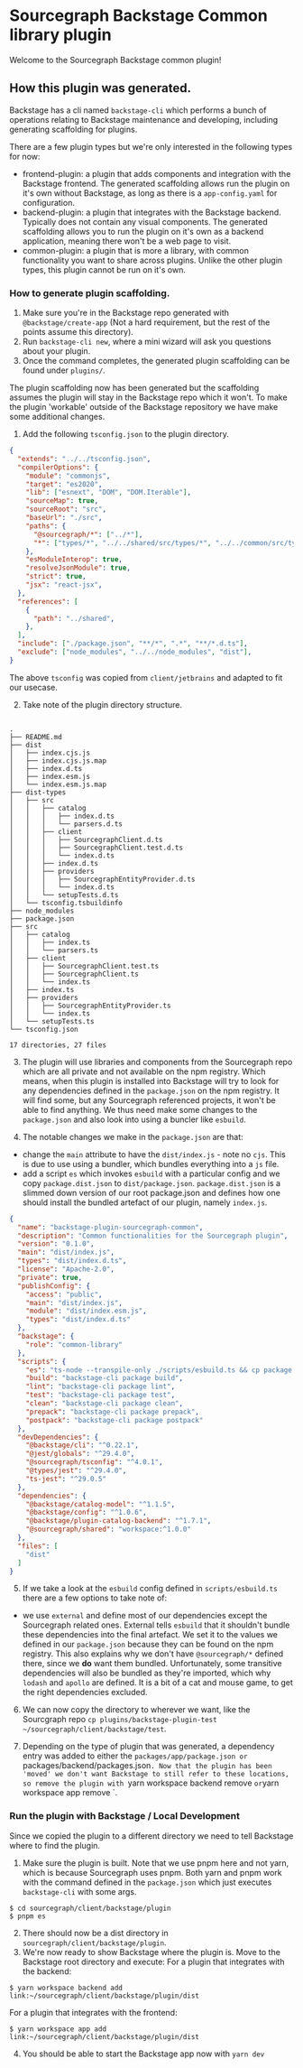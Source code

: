 # Sourcegraph Backstage Common library plugin

Welcome to the Sourcegraph Backstage common plugin!

## How this plugin was generated.

Backstage has a cli named `backstage-cli` which performs a bunch of operations relating to Backstage maintenance and developing, including generating scaffolding for plugins.

There are a few plugin types but we're only interested in the following types for now:

- frontend-plugin: a plugin that adds components and integration with the Backstage frontend. The generated scaffolding allows run the plugin on it's own without Backstage, as long as there is a `app-config.yaml` for configuration.
- backend-plugin: a plugin that integrates with the Backstage backend. Typically does not contain any visual components. The generated scaffolding allows you to run the plugin on it's own as a backend application, meaning there won't be a web page to visit.
- common-plugin: a plugin that is more a library, with common functionality you want to share across plugins. Unlike the other plugin types, this plugin cannot be run on it's own.

### How to generate plugin scaffolding.

1. Make sure you're in the Backstage repo generated with `@backstage/create-app` (Not a hard requirement, but the rest of the points assume this directory).
2. Run `backstage-cli new`, where a mini wizard will ask you questions about your plugin.
3. Once the command completes, the generated plugin scaffolding can be found under `plugins/`.

The plugin scaffolding now has been generated but the scaffolding assumes the plugin will stay in the Backstage repo which it won't. To make the plugin 'workable' outside of the Backstage repository we have make some additional changes.

1. Add the following `tsconfig.json` to the plugin directory.

```json
{
  "extends": "../../tsconfig.json",
  "compilerOptions": {
    "module": "commonjs",
    "target": "es2020",
    "lib": ["esnext", "DOM", "DOM.Iterable"],
    "sourceMap": true,
    "sourceRoot": "src",
    "baseUrl": "./src",
    "paths": {
      "@sourcegraph/*": ["../*"],
      "*": ["types/*", "../../shared/src/types/*", "../../common/src/types/*", "*"],
    },
    "esModuleInterop": true,
    "resolveJsonModule": true,
    "strict": true,
    "jsx": "react-jsx",
  },
  "references": [
    {
      "path": "../shared",
    },
  ],
  "include": ["./package.json", "**/*", ".*", "**/*.d.ts"],
  "exclude": ["node_modules", "../../node_modules", "dist"],
}
```
The above `tsconfig` was copied from `client/jetbrains` and adapted to fit our usecase.

2. Take note of the plugin directory structure.

```console

.
├── README.md
├── dist
│   ├── index.cjs.js
│   ├── index.cjs.js.map
│   ├── index.d.ts
│   ├── index.esm.js
│   └── index.esm.js.map
├── dist-types
│   ├── src
│   │   ├── catalog
│   │   │   ├── index.d.ts
│   │   │   └── parsers.d.ts
│   │   ├── client
│   │   │   ├── SourcegraphClient.d.ts
│   │   │   ├── SourcegraphClient.test.d.ts
│   │   │   └── index.d.ts
│   │   ├── index.d.ts
│   │   ├── providers
│   │   │   ├── SourcegraphEntityProvider.d.ts
│   │   │   └── index.d.ts
│   │   └── setupTests.d.ts
│   └── tsconfig.tsbuildinfo
├── node_modules
├── package.json
├── src
│   ├── catalog
│   │   ├── index.ts
│   │   └── parsers.ts
│   ├── client
│   │   ├── SourcegraphClient.test.ts
│   │   ├── SourcegraphClient.ts
│   │   └── index.ts
│   ├── index.ts
│   ├── providers
│   │   ├── SourcegraphEntityProvider.ts
│   │   └── index.ts
│   └── setupTests.ts
└── tsconfig.json

17 directories, 27 files
```

3. The plugin will use libraries and components from the Sourcegraph repo which are all private and not available on the npm registry. Which means, when this plugin is installed into Backstage will try to look for any dependencies defined in the `package.json` on the npm registry. It will find some, but any Sourcegraph referenced projects, it won't be able to find anything. We thus need make some changes to the `package.json` and also look into using a buncler like `esbuild`.

4. The notable changes we make in the `package.json` are that:
* change the `main` attribute to have the `dist/index.js` - note no `cjs`. This is due to use using a bundler, which bundles everything into a `js` file.
* add a script `es` which invokes `esbuild` with a particular config and we copy `package.dist.json` to `dist/package.json`.  `package.dist.json` is a slimmed down version of our root package.json and defines how one should install the bundled artefact of our plugin, namely `index.js`.

```json
{
  "name": "backstage-plugin-sourcegraph-common",
  "description": "Common functionalities for the Sourcegraph plugin",
  "version": "0.1.0",
  "main": "dist/index.js",
  "types": "dist/index.d.ts",
  "license": "Apache-2.0",
  "private": true,
  "publishConfig": {
    "access": "public",
    "main": "dist/index.js",
    "module": "dist/index.esm.js",
    "types": "dist/index.d.ts"
  },
  "backstage": {
    "role": "common-library"
  },
  "scripts": {
    "es": "ts-node --transpile-only ./scripts/esbuild.ts && cp package.dist.json dist/",
    "build": "backstage-cli package build",
    "lint": "backstage-cli package lint",
    "test": "backstage-cli package test",
    "clean": "backstage-cli package clean",
    "prepack": "backstage-cli package prepack",
    "postpack": "backstage-cli package postpack"
  },
  "devDependencies": {
    "@backstage/cli": "^0.22.1",
    "@jest/globals": "^29.4.0",
    "@sourcegraph/tsconfig": "^4.0.1",
    "@types/jest": "^29.4.0",
    "ts-jest": "^29.0.5"
  },
  "dependencies": {
    "@backstage/catalog-model": "^1.1.5",
    "@backstage/config": "^1.0.6",
    "@backstage/plugin-catalog-backend": "^1.7.1",
    "@sourcegraph/shared": "workspace:^1.0.0"
  },
  "files": [
    "dist"
  ]
}

```

5. If we take a look at the `esbuild` config defined in `scripts/esbuild.ts` there are a few options to take note of:
* we use `external` and define most of our dependencies except the Sourcegraph related ones. External tells `esbuild` that it shouldn't bundle these dependencies into the final artefact. We set it to the values we defined in our `package.json` because they can be found on the npm registry. This also explains why we don't have `@sourcegraph/*` defined there, since we **do** want them bundled. Unfortunately, some transitive dependencies will also be bundled as they're imported, which why `lodash` and `apollo` are defined. It is a bit of a cat and mouse game, to get the right dependencies excluded.

6. We can now copy the directory to wherever we want, like the Sourcgraph repo `cp plugins/backstage-plugin-test ~/sourcegraph/client/backstage/test`.

7. Depending on the type of plugin that was generated, a dependency entry was added to either the `packages/app/package.json or `packages/backend/packages.json`. Now that the plugin has been 'moved' we don't want Backstage to still refer to these locations, so remove the plugin with `yarn workspace backend remove <name>`or`yarn workspace app remove <name>`.

### Run the plugin with Backstage / Local Development

Since we copied the plugin to a different directory we need to tell Backstage where to find the plugin.

1. Make sure the plugin is built. Note that we use pnpm here and not yarn, which is because Sourcegraph uses pnpm. Both yarn and pnpm work with the command defined in the `package.json` which just executes `backstage-cli` with some args.

```console
$ cd sourcegraph/client/backstage/plugin
$ pnpm es
```

2. There should now be a dist directory in `sourcegraph/client/backstage/plugin`.
3. We're now ready to show Backstage where the plugin is. Move to the Backstage root directory and execute:
   For a plugin that integrates with the backend:

```console
$ yarn workspace backend add link:~/sourcegraph/client/backstage/plugin/dist
```

For a plugin that integrates with the frontend:

```console
$ yarn workspace app add link:~/sourcegraph/client/backstage/plugin/dist
```

4. You should be able to start the Backstage app now with `yarn dev`

